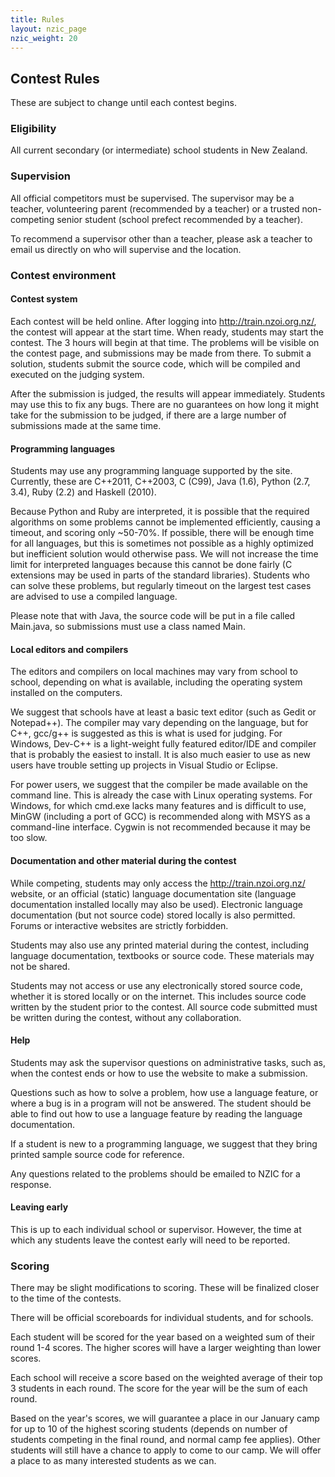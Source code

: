 ```yaml
---
title: Rules
layout: nzic_page
nzic_weight: 20
---
```


## Contest Rules

These are subject to change until each contest begins.

### Eligibility

All current secondary (or intermediate) school students in New Zealand.

### Supervision

All official competitors must be supervised. The supervisor may be a teacher, volunteering parent (recommended by a teacher) or a trusted non-competing senior student (school prefect recommended by a teacher).

To recommend a supervisor other than a teacher, please ask a teacher to email us directly on who will supervise and the location.

### Contest environment

#### Contest system

Each contest will be held online. After logging into http://train.nzoi.org.nz/, the contest will appear at the start time. When ready, students may start the contest. The 3 hours will begin at that time. The problems will be visible on the contest page, and submissions may be made from there. To submit a solution, students submit the source code, which will be compiled and executed on the judging system.

After the submission is judged, the results will appear immediately. Students may use this to fix any bugs. There are no guarantees on how long it might take for the submission to be judged, if there are a large number of submissions made at the same time.

#### Programming languages

Students may use any programming language supported by the site. Currently, these are C++2011, C++2003, C (C99), Java (1.6), Python (2.7, 3.4), Ruby (2.2) and Haskell (2010).

Because Python and Ruby are interpreted, it is possible that the required algorithms on some problems cannot be implemented efficiently, causing a timeout, and scoring only ~50-70%. If possible, there will be enough time for all languages, but this is sometimes not possible as a highly optimized but inefficient solution would otherwise pass. We will not increase the time limit for interpreted languages because this cannot be done fairly (C extensions may be used in parts of the standard libraries). Students who can solve these problems, but regularly timeout on the largest test cases are advised to use a compiled language.

Please note that with Java, the source code will be put in a file called Main.java, so submissions must use a class named Main.

#### Local editors and compilers

The editors and compilers on local machines may vary from school to school, depending on what is available, including the operating system installed on the computers.

We suggest that schools have at least a basic text editor (such as Gedit or Notepad++). The compiler may vary depending on the language, but for C++, gcc/g++ is suggested as this is what is used for judging. For Windows, Dev-C++ is a light-weight fully featured editor/IDE and compiler that is probably the easiest to install. It is also much easier to use as new users have trouble setting up projects in Visual Studio or Eclipse.

For power users, we suggest that the compiler be made available on the command line. This is already the case with Linux operating systems. For Windows, for which cmd.exe lacks many features and is difficult to use, MinGW (including a port of GCC) is recommended along with MSYS as a command-line interface. Cygwin is not recommended because it may be too slow.

#### Documentation and other material during the contest

While competing, students may only access the http://train.nzoi.org.nz/ website, or an official (static) language documentation site (language documentation installed locally may also be used). Electronic language documentation (but not source code) stored locally is also permitted. Forums or interactive websites are strictly forbidden.

Students may also use any printed material during the contest, including language documentation, textbooks or source code. These materials may not be shared.

Students may not access or use any electronically stored source code, whether it is stored locally or on the internet. This includes source code written by the student prior to the contest. All source code submitted must be written during the contest, without any collaboration.

#### Help

Students may ask the supervisor questions on administrative tasks, such as, when the contest ends or how to use the website to make a submission.

Questions such as how to solve a problem, how use a language feature, or where a bug is in a program will not be answered. The student should be able to find out how to use a language feature by reading the language documentation.

If a student is new to a programming language, we suggest that they bring printed sample source code for reference.

Any questions related to the problems should be emailed to NZIC for a response.

#### Leaving early

This is up to each individual school or supervisor. However, the time at which any students leave the contest early will need to be reported.

### Scoring

There may be slight modifications to scoring. These will be finalized closer to the time of the contests.

There will be official scoreboards for individual students, and for schools.

Each student will be scored for the year based on a weighted sum of their round 1-4 scores. The higher scores will have a larger weighting than lower scores.

Each school will receive a score based on the weighted average of their top 3 students in each round. The score for the year will be the sum of each round.

Based on the year's scores, we will guarantee a place in our January camp for up to 10 of the highest scoring students (depends on number of students competing in the final round, and normal camp fee applies). Other students will still have a chance to apply to come to our camp. We will offer a place to as many interested students as we can.
